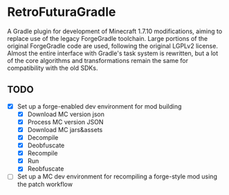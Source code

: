 # RetroFuturaGradle

A Gradle plugin for development of Minecraft 1.7.10 modifications, aiming to replace use of the legacy ForgeGradle toolchain.
Large portions of the original ForgeGradle code are used, following the original LGPLv2 license.
Almost the entire interface with Gradle's task system is rewritten, but a lot of the core algorithms and transformations remain the same for compatibility with the old SDKs.

## TODO

- [x] Set up a forge-enabled dev environment for mod building
  - [x] Download MC version json 
  - [x] Process MC version JSON
  - [x] Download MC jars&assets
  - [x] Decompile
  - [x] Deobfuscate
  - [x] Recompile
  - [x] Run
  - [x] Reobfuscate
- [ ] Set up a MC dev environment for recompiling a forge-style mod using the patch workflow

